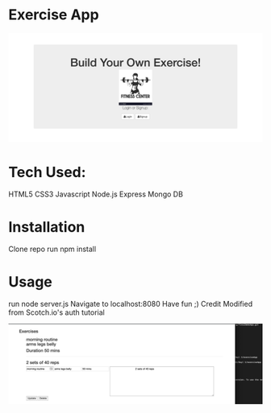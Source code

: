 # Exercise App

![](https://github.com/NyingesiePoufong/exerciseDemo/blob/master/Screen%20Shot%202019-11-24%20at%207.22.34%20PM.png)

# Tech Used:
HTML5
CSS3
Javascript
Node.js
Express
Mongo DB


# Installation
Clone repo
run npm install


# Usage
run node server.js
Navigate to localhost:8080
Have fun ;)
Credit
Modified from Scotch.io's auth tutorial

![](https://github.com/NyingesiePoufong/exerciseDemo/blob/master/Screen%20Shot%202019-11-24%20at%208.18.15%20PM.png)
